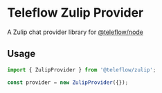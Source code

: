 # Teleflow Zulip Provider

A Zulip chat provider library for [@teleflow/node](https://github.com/khulnasoft/teleflow)

## Usage

```javascript
import { ZulipProvider } from '@teleflow/zulip';

const provider = new ZulipProvider({});
```

